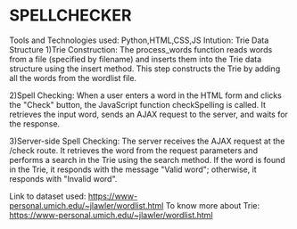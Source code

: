 # SPELLCHECKER
Tools and Technologies used: Python,HTML,CSS,JS
Intution:
Trie Data Structure
1)Trie Construction: The process_words function reads words from a file (specified by filename) and inserts them into the Trie data structure using the insert method. This step constructs the Trie by adding all the words from the wordlist file.

2)Spell Checking: When a user enters a word in the HTML form and clicks the "Check" button, the JavaScript function checkSpelling is called. It retrieves the input word, sends an AJAX request to the server, and waits for the response.

3)Server-side Spell Checking: The server receives the AJAX request at the /check route. It retrieves the word from the request parameters and performs a search in the Trie using the search method. If the word is found in the Trie, it responds with the message "Valid word"; otherwise, it responds with "Invalid word".

Link to dataset used: https://www-personal.umich.edu/~jlawler/wordlist.html
To know more about Trie: https://www-personal.umich.edu/~jlawler/wordlist.html
